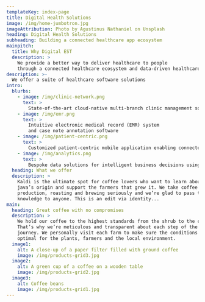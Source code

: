 ```yaml
---
templateKey: index-page
title: Digital Health Solutions
image: /img/home-jumbotron.jpg
imageAttribution: Photo by Agustinus Nathaniel on Unsplash
heading: Digital Health Solutions
subheading: Building a connected healthcare app ecosystem
mainpitch:
  title: Why Digital EST
  description: >
    We provide a better way to deliver healthcare to people
    through a connected healthcare ecosystem and data-driven healthcare.
description: >-
  We offer a suite of healthcare software solutions
intro:
  blurbs:
    - image: /img/clinic-network.png
      text: >
        State-of-the-art cloud-native multi-branch clinic management solution
    - image: /img/emr.png
      text: >
        Intuitive electronic medical record (EMR) system
        and case note annotation software
    - image: /img/patient-centric.png
      text: >
        Customized patient-centric mobile application enabling connected care journey
    - image: /img/analytics.png
      text: >
        Bespoke data solutions for intelligent business decisions using visualition and predictive analytics
  heading: What we offer
  description: >
    Kaldi is the ultimate spot for coffee lovers who want to learn about their
    java’s origin and support the farmers that grew it. We take coffee
    production, roasting and brewing seriously and we’re glad to pass that
    knowledge to anyone. This is an edit via identity...
main:
  heading: Great coffee with no compromises
  description: >
    We hold our coffee to the highest standards from the shrub to the cup.
    That’s why we’re meticulous and transparent about each step of the coffee’s
    journey. We personally visit each farm to make sure the conditions are
    optimal for the plants, farmers and the local environment.
  image1:
    alt: A close-up of a paper filter filled with ground coffee
    image: /img/products-grid3.jpg
  image2:
    alt: A green cup of a coffee on a wooden table
    image: /img/products-grid2.jpg
  image3:
    alt: Coffee beans
    image: /img/products-grid1.jpg
---
```

